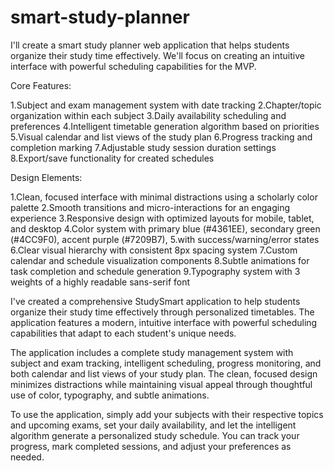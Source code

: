 # smart-study-planner
 I'll create a smart study planner web application that helps students organize their study time effectively. We'll focus on creating an intuitive interface with powerful scheduling capabilities for the MVP.

Core Features:

1.Subject and exam management system with date tracking
2.Chapter/topic organization within each subject
3.Daily availability scheduling and preferences
4.Intelligent timetable generation algorithm based on priorities
5.Visual calendar and list views of the study plan
6.Progress tracking and completion marking
7.Adjustable study session duration settings
8.Export/save functionality for created schedules

Design Elements:

1.Clean, focused interface with minimal distractions using a scholarly color palette
2.Smooth transitions and micro-interactions for an engaging experience
3.Responsive design with optimized layouts for mobile, tablet, and desktop
4.Color system with primary blue (#4361EE), secondary green (#4CC9F0), accent purple (#7209B7), 5.with success/warning/error states
6.Clear visual hierarchy with consistent 8px spacing system
7.Custom calendar and schedule visualization components
8.Subtle animations for task completion and schedule generation
9.Typography system with 3 weights of a highly readable sans-serif font

I've created a comprehensive StudySmart application to help students organize their study time effectively through personalized timetables. The application features a modern, intuitive interface with powerful scheduling capabilities that adapt to each student's unique needs.

The application includes a complete study management system with subject and exam tracking, intelligent scheduling, progress monitoring, and both calendar and list views of your study plan. The clean, focused design minimizes distractions while maintaining visual appeal through thoughtful use of color, typography, and subtle animations.

To use the application, simply add your subjects with their respective topics and upcoming exams, set your daily availability, and let the intelligent algorithm generate a personalized study schedule. You can track your progress, mark completed sessions, and adjust your preferences as needed.

